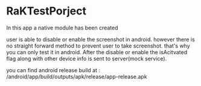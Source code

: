 # RaKTestPorject

In this app a native module has been created

user is able to disable or enable the screenshot in android.
however there is no straight forward method to prevent user to take screenshot. 
that's why you can only test it in android.
After the disable or enable the isAcitvated flag along with other device info is sent to server(mock service).

you can find android release build at : /android/app/build/outputs/apk/release/app-release.apk


